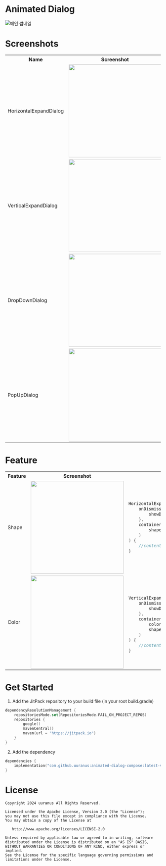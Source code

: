 
# Animated Dialog
![메인 썸네일](https://github.com/uuranus/animated-dialog-compose/assets/72340294/33c0c95b-86b0-400f-849b-20aa8092939a)


# Screenshots

<table>
<tr>
<th> Name </th> <th> Screenshot </th> <th> Usage </th>
</tr>
<tr>
<td> HorizontalExpandDialog </td>
<td><img width="300" src="https://github.com/uuranus/animated-dialog-compose/assets/72340294/81195d97-6eef-42ec-bd14-70fe22b64f8e"> </td>
<td>
    
```kotlin

HorizontalExpandDialog(
    onDismissRequest = {
        showDialog = false
    }
) {
    // content
}
```

</td>
</tr>
<tr>
<td> VerticalExpandDialog </td>
<td><img width="300" src="https://github.com/uuranus/animated-dialog-compose/assets/72340294/6fc638b0-3124-4685-b432-c8ae974ffff2"></td>
<td>
    
```kotlin

VerticalExpandDialog(
    onDismissRequest = {
        showDialog = false
    }
) {
    // content
}
```

</td>
</tr>
<tr>
<td> DropDownDialog </td>
<td><img width = "300" src="https://github.com/uuranus/animated-dialog-compose/assets/72340294/7bdb74de-8667-47a0-b664-7749194491a8"> </td>
<td>
    
```kotlin

DropDownDialog(
    onDismissRequest = {
        showDialog = false
    }
) {
    // content
}
```

</td>
</tr>
<tr>
<td> PopUpDialog </td>
<td><img width="300" src="https://github.com/uuranus/animated-dialog-compose/assets/72340294/4405f1fa-2527-4f28-8f6a-afa7001604ba"></td>
<td>
    
```kotlin

PopUpDialog(
    onDismissRequest = {
        showDialog = false
    }
) {
    // content
}
```

</td>
</tr>
</table>

# Feature

<table>
<tr>
<th> Feature </th> <th> Screenshot </th> <th> Usage </th>
</tr>
<tr>
<td> Shape </td>
<td><img width="300" src="https://github.com/uuranus/animated-dialog-compose/assets/72340294/24beeebe-db67-4821-bfbe-1c8caf0b1026"> </td>
<td>
    
```kotlin
HorizontalExpandDialog(
    onDismissRequest = {
        showDialog = false
    },
    containerProperties = ContainerProperties(
        shape = CutCornerShape(12.dp)
    )
) {
    //content
}
```

</td>
</tr>
<tr>
<td> Color </td>
<td><img width="300" src="https://github.com/uuranus/animated-dialog-compose/assets/72340294/b7cdd1f8-ca1a-4506-9225-834bf89b8ba1"></td>
<td>
    
```kotlin

VerticalExpandDialog(
    onDismissRequest = {
        showDialog = false
    },
    containerProperties = ContainerProperties(
        color = MaterialTheme.colorScheme.errorContainer,
        shape = RoundedCornerShape(0.dp)
    )
) {
    //content
}
```

</td>
</tr>

</table>

# Get Started
1. Add the JitPack repository to your build file (in your root build.gradle)
``` kotlin
dependencyResolutionManagement {
    repositoriesMode.set(RepositoriesMode.FAIL_ON_PROJECT_REPOS)
    repositories {
        google()
        mavenCentral()
        maven(url = "https://jitpack.io")
    }
}
```

2. Add the dependency
``` kotlin
dependencies {
    implementation("com.github.uuranus:animated-dialog-compose:latest-version")
}
```

# License
```
Copyright 2024 uuranus All Rights Reserved.

Licensed under the Apache License, Version 2.0 (the "License");
you may not use this file except in compliance with the License.
You may obtain a copy of the License at

   http://www.apache.org/licenses/LICENSE-2.0

Unless required by applicable law or agreed to in writing, software
distributed under the License is distributed on an "AS IS" BASIS,
WITHOUT WARRANTIES OR CONDITIONS OF ANY KIND, either express or implied.
See the License for the specific language governing permissions and
limitations under the License.
```
